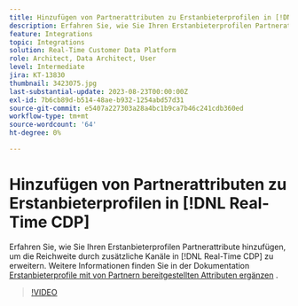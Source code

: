 ```yaml
---
title: Hinzufügen von Partnerattributen zu Erstanbieterprofilen in [!DNL Real-Time CDP]
description: Erfahren Sie, wie Sie Ihren Erstanbieterprofilen Partnerattribute hinzufügen, um die Reichweite durch zusätzliche Kanäle in [!DNL Real-Time CDP] zu erweitern.
feature: Integrations
topic: Integrations
solution: Real-Time Customer Data Platform
role: Architect, Data Architect, User
level: Intermediate
jira: KT-13830
thumbnail: 3423075.jpg
last-substantial-update: 2023-08-23T00:00:00Z
exl-id: 7b6cb89d-b514-48ae-b932-1254abd57d31
source-git-commit: e5407a227303a28a4bc1b9ca7b46c241cdb360ed
workflow-type: tm+mt
source-wordcount: '64'
ht-degree: 0%

---
```


# Hinzufügen von Partnerattributen zu Erstanbieterprofilen in [!DNL Real-Time CDP]

Erfahren Sie, wie Sie Ihren Erstanbieterprofilen Partnerattribute hinzufügen, um die Reichweite durch zusätzliche Kanäle in [!DNL Real-Time CDP] zu erweitern. Weitere Informationen finden Sie in der Dokumentation [Erstanbieterprofile mit von Partnern bereitgestellten Attributen ergänzen](https://experienceleague.adobe.com/docs/experience-platform/rtcdp/use-cases/partner-data/supplement-first-party-profiles.html) .

>[!VIDEO](https://video.tv.adobe.com/v/3423075/?learn=on)
